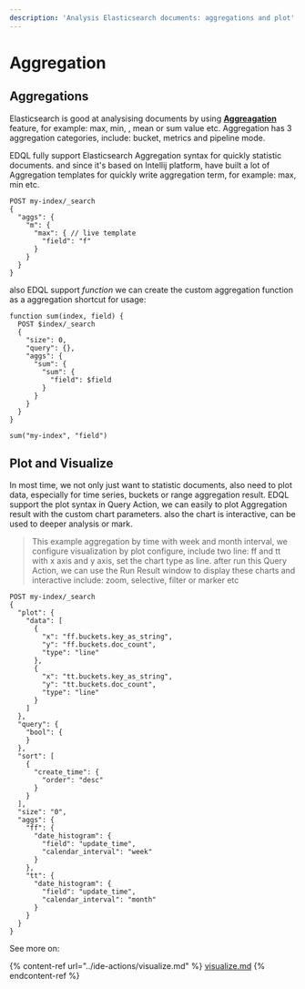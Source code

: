 ```yaml
---
description: 'Analysis Elasticsearch documents: aggregations and plot'
---
```


# Aggregation

## Aggregations

Elasticsearch is good at analysising documents by using [**Aggreagation**](https://www.elastic.co/guide/en/elasticsearch/reference/current/search-aggregations.html) feature, for example: max, min, , mean or sum value etc. Aggregation has 3 aggregation categories, include: bucket, metrics and pipeline mode.&#x20;

EDQL fully support Elasticsearch Aggregation syntax for quickly statistic documents. and since it's based on Intellij platform, have built a lot of Aggregation templates for quickly write aggregation term, for example: max, min etc.&#x20;

```
POST my-index/_search
{
  "aggs": {
    "m": {
      "max": { // live template
        "field": "f"
      }
    }
  }
}
```

also EDQL support _function_ we can create the custom aggregation function as a aggregation shortcut for usage:

```
function sum(index, field) {
  POST $index/_search
  {
    "size": 0,
    "query": {},
    "aggs": {
      "sum": {
        "sum": {
          "field": $field
        }
      }
    }
  }
}

sum("my-index", "field")
```

## Plot and Visualize

In most time, we not only just want to statistic documents, also need to plot data, especially for time series, buckets or range aggregation result. EDQL support the plot syntax in Query Action, we can easily to plot Aggregation result with the custom chart parameters. also the chart is interactive, can be used to deeper analysis or mark.

> This example aggregation by time with week and month interval, we configure visualization by plot configure, include two line: ff and tt with x axis and y axis, set the chart type as line. after  run this Query Action, we can use the Run Result window to display these charts and interactive include: zoom, selective, filter or marker etc

```
POST my-index/_search
{
  "plot": {
    "data": [
      {
        "x": "ff.buckets.key_as_string",
        "y": "ff.buckets.doc_count",
        "type": "line"
      },
      {
        "x": "tt.buckets.key_as_string",
        "y": "tt.buckets.doc_count",
        "type": "line"
      }
    ]
  },
  "query": {
    "bool": {
    }
  },
  "sort": [
    {
      "create_time": {
        "order": "desc"
      }
    }
  ],
  "size": "0",
  "aggs": {
    "ff": {
      "date_histogram": {
        "field": "update_time",
        "calendar_interval": "week"
      }
    },
    "tt": {
      "date_histogram": {
        "field": "update_time",
        "calendar_interval": "month"
      }
    }
  }
}
```

See more on:

{% content-ref url="../ide-actions/visualize.md" %}
[visualize.md](../ide-actions/visualize.md)
{% endcontent-ref %}

